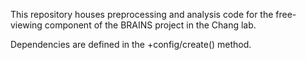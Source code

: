 This repository houses preprocessing and analysis code for the free-viewing component of the BRAINS project in the Chang lab.

Dependencies are defined in the +config/create() method.
